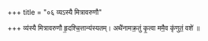 +++
title = "०६ व्यऽस्यै मित्रावरुणौ"

+++
व्य॑स्यै मित्रावरुणौ हृ॒दश्चि॒त्तान्य॑स्यतम्। अथै॑नामक्र॒तुं कृ॒त्वा ममै॒व कृ॑णुतं॒ वशे॑ ॥